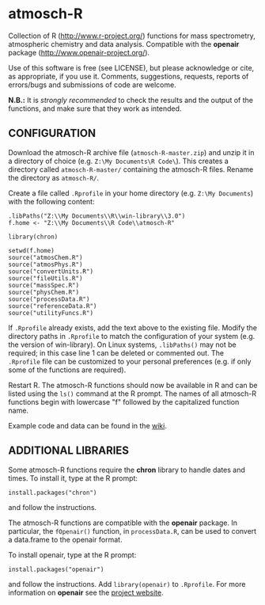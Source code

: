 atmosch-R
=========

Collection of R (http://www.r-project.org/) functions for mass
spectrometry, atmospheric chemistry and data analysis. Compatible with
the **openair** package (http://www.openair-project.org/).

Use of this software is free (see LICENSE), but please acknowledge or
cite, as appropriate, if you use it. Comments, suggestions, requests,
reports of errors/bugs and submissions of code are welcome.

**N.B.:** It is _strongly recommended_ to check the results and the
  output of the functions, and make sure that they work as intended.


CONFIGURATION
-------------

Download the atmosch-R archive file (`atmosch-R-master.zip`) and unzip
it in a directory of choice (e.g. `Z:\My Documents\R Code\`). This
creates a directory called `atmosch-R-master/` containing the
atmosch-R files. Rename the directory as `atmosch-R/`.

Create a file called `.Rprofile` in your home directory (e.g. `Z:\My
Documents`) with the following content:

```
.libPaths("Z:\\My Documents\\R\\win-library\\3.0")
f.home <- "Z:\\My Documents\\R Code\\atmosch-R"

library(chron)

setwd(f.home)
source("atmosChem.R")
source("atmosPhys.R")
source("convertUnits.R")
source("fileUtils.R")
source("massSpec.R")
source("physChem.R")
source("processData.R")
source("referenceData.R")
source("utilityFuncs.R")
```

If `.Rprofile` already exists, add the text above to the existing
file. Modify the directory paths in `.Rprofile` to match the
configuration of your system (e.g. the version of win-library). On
Linux systems, `.libPaths()` may not be required; in this case line 1
can be deleted or commented out. The `.Rprofile` file can be
customized to your personal preferences (e.g. if only some of the
functions are required).

Restart R. The atmosch-R functions should now be available in R and
can be listed using the `ls()` command at the R prompt. The names of
all atmosch-R functions begin with lowercase "f" followed by the
capitalized function name.

Example code and data can be found in the
[wiki](https://github.com/rs028/atmosch-R/wiki/).


ADDITIONAL LIBRARIES
--------------------

Some atmosch-R functions require the **chron** library to handle dates
and times. To install it, type at the R prompt:

```
install.packages("chron")
```

and follow the instructions.

The atmosch-R functions are compatible with the **openair**
package. In particular, the `fOpenair()` function, in `processData.R`,
can be used to convert a data.frame to the openair format.

To install openair, type at the R prompt:

```
install.packages("openair")
```

and follow the instructions. Add `library(openair)` to
`.Rprofile`. For more information on **openair** see the [project
website](http://www.openair-project.org/).

